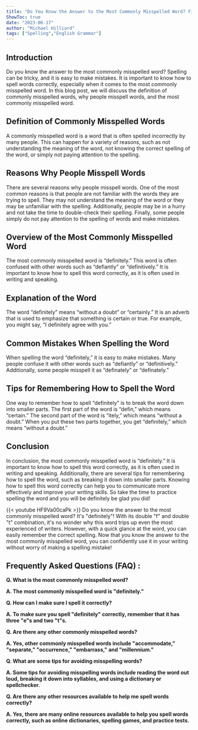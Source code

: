 ```yaml
---
title: "Do You Know the Answer to the Most Commonly Misspelled Word? Find Out Now!"
ShowToc: true 
date: "2023-06-17"
author: "Michael Hilliard" 
tags: ["Spelling","English Grammar"]
---
```

## Introduction

Do you know the answer to the most commonly misspelled word? Spelling can be tricky, and it is easy to make mistakes. It is important to know how to spell words correctly, especially when it comes to the most commonly misspelled word. In this blog post, we will discuss the definition of commonly misspelled words, why people misspell words, and the most commonly misspelled word.

## Definition of Commonly Misspelled Words

A commonly misspelled word is a word that is often spelled incorrectly by many people. This can happen for a variety of reasons, such as not understanding the meaning of the word, not knowing the correct spelling of the word, or simply not paying attention to the spelling.

## Reasons Why People Misspell Words

There are several reasons why people misspell words. One of the most common reasons is that people are not familiar with the words they are trying to spell. They may not understand the meaning of the word or they may be unfamiliar with the spelling. Additionally, people may be in a hurry and not take the time to double-check their spelling. Finally, some people simply do not pay attention to the spelling of words and make mistakes.

## Overview of the Most Commonly Misspelled Word

The most commonly misspelled word is “definitely.” This word is often confused with other words such as “defiantly” or “definitively.” It is important to know how to spell this word correctly, as it is often used in writing and speaking.

## Explanation of the Word

The word “definitely” means “without a doubt” or “certainly.” It is an adverb that is used to emphasize that something is certain or true. For example, you might say, “I definitely agree with you.”

## Common Mistakes When Spelling the Word

When spelling the word “definitely,” it is easy to make mistakes. Many people confuse it with other words such as “defiantly” or “definitively.” Additionally, some people misspell it as “definately” or “definately.”

## Tips for Remembering How to Spell the Word

One way to remember how to spell “definitely” is to break the word down into smaller parts. The first part of the word is “defin,” which means “certain.” The second part of the word is “itely,” which means “without a doubt.” When you put these two parts together, you get “definitely,” which means “without a doubt.”

## Conclusion

In conclusion, the most commonly misspelled word is “definitely.” It is important to know how to spell this word correctly, as it is often used in writing and speaking. Additionally, there are several tips for remembering how to spell the word, such as breaking it down into smaller parts. Knowing how to spell this word correctly can help you to communicate more effectively and improve your writing skills. So take the time to practice spelling the word and you will be definitely be glad you did!

{{< youtube HF9Va00caPk >}} 
Do you know the answer to the most commonly misspelled word? It's "definitely"! With its double "f" and double "t" combination, it's no wonder why this word trips up even the most experienced of writers. However, with a quick glance at the word, you can easily remember the correct spelling. Now that you know the answer to the most commonly misspelled word, you can confidently use it in your writing without worry of making a spelling mistake!

## Frequently Asked Questions (FAQ) :
**Q. What is the most commonly misspelled word?**

**A. The most commonly misspelled word is "definitely."**

**Q. How can I make sure I spell it correctly?**

**A. To make sure you spell "definitely" correctly, remember that it has three "e"s and two "t"s.**

**Q. Are there any other commonly misspelled words?**

**A. Yes, other commonly misspelled words include "accommodate," "separate," "occurrence," "embarrass," and "millennium."**

**Q. What are some tips for avoiding misspelling words?**

**A. Some tips for avoiding misspelling words include reading the word out loud, breaking it down into syllables, and using a dictionary or spellchecker.**

**Q. Are there any other resources available to help me spell words correctly?**

**A. Yes, there are many online resources available to help you spell words correctly, such as online dictionaries, spelling games, and practice tests.**






